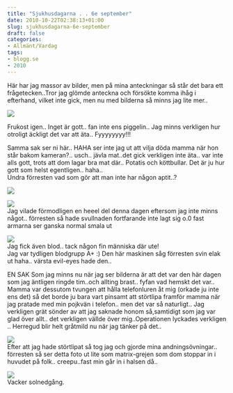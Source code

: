 ```yaml
---
title: "Sjukhusdagarna . . 6e september"
date: 2010-10-22T02:38:13+01:00
slug: sjukhusdagarna-6e-september
draft: false
categories:
- Allmänt/Vardag
tags:
- blogg.se
- 2010
---
```

Här har jag massor av bilder, men på mina anteckningar så står det bara ett frågetecken..Tror jag glömde anteckna och försökte komma ihåg i efterhand, vilket inte gick, men nu med bilderna så minns jag lite mer..  
  
  
![](/assets/images/blogg.se/dsc09043_113334395.jpg)  
  
Frukost igen.. Inget är gott.. fan inte ens piggelin.. Jag minns verkligen hur otroligt äckligt det var att äta.. Fyyyyyyyy!!!  
  
  
Samma sak ser ni här.. HAHA ser inte jag ut att vilja döda mamma när hon står bakom kameran?.. usch.. jävla mat..det gick verkligen inte äta.. var inte alls gott, trots att dom lagar bra mat där.. Potatis och köttbullar. Det är ju hur gott som helst egentligen.. haha..  
Undra förresten vad som gör att man inte har någon aptit..?  
  
![](/assets/images/blogg.se/dsc09045_113334440.jpg)  
  
  
  
  
![](https://cdn1.cdnme.se/cdn/9-1/701517/images/2010/dsc09048_113334448.jpg)  
Jag vilade förmodligen en heeel del denna dagen eftersom jag inte minns något.. förresten så hade svullnaden fortfarande inte lagt sig o.0 fast armarna ser ganska normal smala ut  
  
  
  
![](/assets/images/blogg.se/dsc09049_113334459.jpg)  
Jag fick även blod.. tack någon fin människa där ute!  
Jag var tydligen blodgrupp A+ :) Den här maskinen såg förresten svin elak ut haha.. värsta evil-eyes hade den..  
  
  
EN SAK Som jag minns nu när jag ser bilderna är att det var den här dagen som jag äntligen ringde tim..och allting brast.. fyfan vad hemskt det var.. Mamma var dessutom tvungen att hålla telefonluren åt mig (orkade ju inte ens det) så det borde ju bara vart pinsamt att störtlipa framför mamma när jag pratade med min pojkvän i telefon.. men det var så naturligt.. Jag verkligen grät sönder av att jag saknade honom så,samtidigt som jag var glad över allt.. det verkligen vällde över mig..Operationen lyckades verkligen .. Herregud blir helt gråtmild nu när jag tänker på det..  
  
![](/assets/images/blogg.se/dsc09051_113334522.jpg)  
Efter att jag hade störtlipat så tog jag och gjorde mina andningsövningar.. förresten så ser detta foto ut lite som matrix-grejen som dom stoppar in i huvudet på folk.. creepu..fast min går in i halsen då..  
  
  
![](/assets/images/blogg.se/dsc09057_113334541.jpg)  
Vacker solnedgång.
